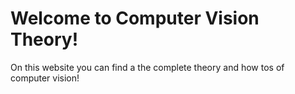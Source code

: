 # Welcome to Computer Vision Theory!

On this website you can find a the complete theory and how tos of computer vision!